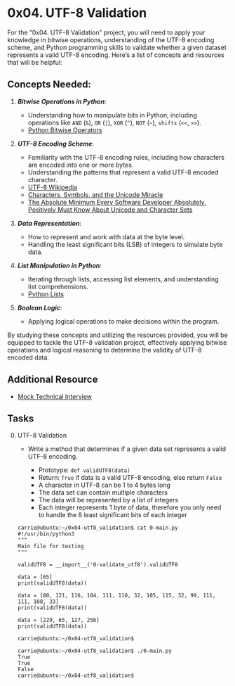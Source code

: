# 0x04. UTF-8 Validation

For the “0x04. UTF-8 Validation” project, you will need to apply your knowledge in bitwise operations, understanding of the UTF-8 encoding scheme, and Python programming skills to validate whether a given dataset represents a valid UTF-8 encoding. Here’s a list of concepts and resources that will be helpful:

## Concepts Needed:

1. ***Bitwise Operations in Python***:

	- Understanding how to manipulate bits in Python, including operations like `AND` (`&`), `OR` (`|`), `XOR` (`^`), `NOT` (`~`), `shifts` (`<<`, `>>`).
	- [Python Bitwise Operators](https://wiki.python.org/moin/BitwiseOperators)

2. ***UTF-8 Encoding Scheme***:

	- Familiarity with the UTF-8 encoding rules, including how characters are encoded into one or more bytes.
	- Understanding the patterns that represent a valid UTF-8 encoded character.
	- [UTF-8 Wikipedia](https://en.wikipedia.org/wiki/UTF-8)
	- [Characters, Symbols, and the Unicode Miracle](https://www.youtube.com/watch?v=MijmeoH9LT4)
	- [The Absolute Minimum Every Software Developer Absolutely, Positively Must Know About Unicode and Character Sets](https://www.joelonsoftware.com/2003/10/08/the-absolute-minimum-every-software-developer-absolutely-positively-must-know-about-unicode-and-character-sets-no-excuses/)

3. ***Data Representation***:

	- How to represent and work with data at the byte level.
	- Handling the least significant bits (LSB) of integers to simulate byte data.

4. ***List Manipulation in Python***:

	- Iterating through lists, accessing list elements, and understanding list comprehensions.
	- [Python Lists](https://docs.python.org/3/tutorial/datastructures.html#more-on-lists)

5. ***Boolean Logic***:

	- Applying logical operations to make decisions within the program.

By studying these concepts and utilizing the resources provided, you will be equipped to tackle the UTF-8 validation project, effectively applying bitwise operations and logical reasoning to determine the validity of UTF-8 encoded data.

## Additional Resource

- [Mock Technical Interview](https://www.youtube.com/watch?v=QvqvMxg24gY)

## Tasks

0. UTF-8 Validation

	- Write a method that determines if a given data set represents a valid UTF-8 encoding.

		- Prototype: `def validUTF8(data)`
		- Return: `True` if data is a valid UTF-8 encoding, else return `False`
		- A character in UTF-8 can be 1 to 4 bytes long
		- The data set can contain multiple characters
		- The data will be represented by a list of integers
		- Each integer represents 1 byte of data, therefore you only need to handle the 8 least significant bits of each integer

	```
	carrie@ubuntu:~/0x04-utf8_validation$ cat 0-main.py
	#!/usr/bin/python3
	"""
	Main file for testing
	"""

	validUTF8 = __import__('0-validate_utf8').validUTF8

	data = [65]
	print(validUTF8(data))

	data = [80, 121, 116, 104, 111, 110, 32, 105, 115, 32, 99, 111, 111, 108, 33]
	print(validUTF8(data))

	data = [229, 65, 127, 256]
	print(validUTF8(data))

	carrie@ubuntu:~/0x04-utf8_validation$
	```

	```
	carrie@ubuntu:~/0x04-utf8_validation$ ./0-main.py
	True
	True
	False
	carrie@ubuntu:~/0x04-utf8_validation$
	```
